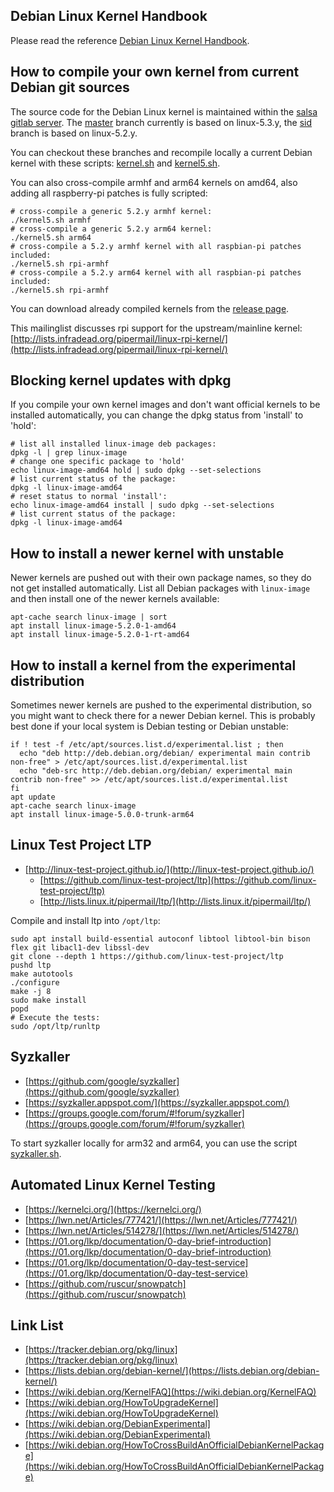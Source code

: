 Debian Linux Kernel Handbook
----------------------------

Please read the reference [Debian Linux Kernel Handbook](https://kernel-team.pages.debian.net/kernel-handbook/index.html).


How to compile your own kernel from current Debian git sources
--------------------------------------------------------------

The source code for the Debian Linux kernel is maintained within the [salsa gitlab server](https://salsa.debian.org/kernel-team/linux/commits/master).
The [master](https://salsa.debian.org/kernel-team/linux/commits/master) branch currently is based on linux-5.3.y,
the [sid](https://salsa.debian.org/kernel-team/linux/commits/sid) branch is based on linux-5.2.y.

You can checkout these branches and recompile locally a current Debian kernel with
these scripts: [kernel.sh](https://github.com/laroche/arm-devel-infrastructure/blob/master/vmdb2-debian/kernel.sh)
and [kernel5.sh](https://github.com/laroche/arm-devel-infrastructure/blob/master/vmdb2-debian/kernel.sh).

You can also cross-compile armhf and arm64 kernels on amd64, also adding all raspberry-pi patches is fully scripted:
```shell
# cross-compile a generic 5.2.y armhf kernel:
./kernel5.sh armhf
# cross-compile a generic 5.2.y arm64 kernel:
./kernel5.sh arm64
# cross-compile a 5.2.y armhf kernel with all raspbian-pi patches included:
./kernel5.sh rpi-armhf
# cross-compile a 5.2.y arm64 kernel with all raspbian-pi patches included:
./kernel5.sh rpi-armhf
```

You can download already compiled kernels from the [release page](https://github.com/laroche/arm-devel-infrastructure/releases).

This mailinglist discusses rpi support for the upstream/mainline kernel:
[http://lists.infradead.org/pipermail/linux-rpi-kernel/](http://lists.infradead.org/pipermail/linux-rpi-kernel/)


Blocking kernel updates with dpkg
---------------------------------

If you compile your own kernel images and don't want official kernels to be
installed automatically, you can change the dpkg status from 'install' to 'hold':

```shell
# list all installed linux-image deb packages:
dpkg -l | grep linux-image
# change one specific package to 'hold'
echo linux-image-amd64 hold | sudo dpkg --set-selections
# list current status of the package:
dpkg -l linux-image-amd64
# reset status to normal 'install':
echo linux-image-amd64 install | sudo dpkg --set-selections
# list current status of the package:
dpkg -l linux-image-amd64
```


How to install a newer kernel with unstable
-------------------------------------------

Newer kernels are pushed out with their own package names, so they do not get
installed automatically. List all Debian packages with `linux-image` and then
install one of the newer kernels available:

```shell
apt-cache search linux-image | sort
apt install linux-image-5.2.0-1-amd64
apt install linux-image-5.2.0-1-rt-amd64
```


How to install a kernel from the experimental distribution
----------------------------------------------------------

Sometimes newer kernels are pushed to the experimental distribution, so you might
want to check there for a newer Debian kernel. This is probably best done if
your local system is Debian testing or Debian unstable:

```shell
if ! test -f /etc/apt/sources.list.d/experimental.list ; then
  echo "deb http://deb.debian.org/debian/ experimental main contrib non-free" > /etc/apt/sources.list.d/experimental.list
  echo "deb-src http://deb.debian.org/debian/ experimental main contrib non-free" >> /etc/apt/sources.list.d/experimental.list
fi
apt update
apt-cache search linux-image
apt install linux-image-5.0.0-trunk-arm64
```


Linux Test Project LTP
----------------------
- [http://linux-test-project.github.io/](http://linux-test-project.github.io/)
  - [https://github.com/linux-test-project/ltp](https://github.com/linux-test-project/ltp)
  - [http://lists.linux.it/pipermail/ltp/](http://lists.linux.it/pipermail/ltp/)

Compile and install ltp into `/opt/ltp`:

```shell
sudo apt install build-essential autoconf libtool libtool-bin bison flex git libacl1-dev libssl-dev
git clone --depth 1 https://github.com/linux-test-project/ltp
pushd ltp
make autotools
./configure
make -j 8
sudo make install
popd
# Execute the tests:
sudo /opt/ltp/runltp
```


Syzkaller
---------
- [https://github.com/google/syzkaller](https://github.com/google/syzkaller)
- [https://syzkaller.appspot.com/](https://syzkaller.appspot.com/)
- [https://groups.google.com/forum/#!forum/syzkaller](https://groups.google.com/forum/#!forum/syzkaller)

To start syzkaller locally for arm32 and arm64, you can use the script
[syzkaller.sh](https://github.com/laroche/arm-devel-infrastructure/tree/master/syzkaller/syzkaller.sh).


Automated Linux Kernel Testing
------------------------------
- [https://kernelci.org/](https://kernelci.org/)
- [https://lwn.net/Articles/777421/](https://lwn.net/Articles/777421/)
- [https://lwn.net/Articles/514278/](https://lwn.net/Articles/514278/)
- [https://01.org/lkp/documentation/0-day-brief-introduction](https://01.org/lkp/documentation/0-day-brief-introduction)
- [https://01.org/lkp/documentation/0-day-test-service](https://01.org/lkp/documentation/0-day-test-service)
- [https://github.com/ruscur/snowpatch](https://github.com/ruscur/snowpatch)


Link List
---------
- [https://tracker.debian.org/pkg/linux](https://tracker.debian.org/pkg/linux)
- [https://lists.debian.org/debian-kernel/](https://lists.debian.org/debian-kernel/)
- [https://wiki.debian.org/KernelFAQ](https://wiki.debian.org/KernelFAQ)
- [https://wiki.debian.org/HowToUpgradeKernel](https://wiki.debian.org/HowToUpgradeKernel)
- [https://wiki.debian.org/DebianExperimental](https://wiki.debian.org/DebianExperimental)
- [https://wiki.debian.org/HowToCrossBuildAnOfficialDebianKernelPackage](https://wiki.debian.org/HowToCrossBuildAnOfficialDebianKernelPackage)

